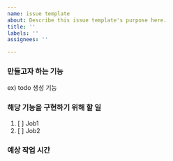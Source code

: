 ```yaml
---
name: issue template
about: Describe this issue template's purpose here.
title: ''
labels: ''
assignees: ''

---
```


### 만들고자 하는 기능
ex) todo 생성 기능 

### 해당 기능을 구현하기 위해 할 일 
1. [ ] Job1
2. [ ] Job2

### 예상 작업 시간
